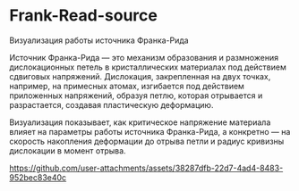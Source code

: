 # Frank-Read-source
Визуализация работы источника Франка-Рида

Источник Франка-Рида — это механизм образования и размножения дислокационных петель в кристаллических материалах под действием сдвиговых напряжений. Дислокация, закрепленная на двух точках, например, на примесных атомах, изгибается под действием приложенных напряжений, образуя петлю, которая отрывается и разрастается, создавая пластическую деформацию.

Визуализация показывает, как критическое напряжение материала влияет на параметры работы источника Франка-Рида, а конкретно — на скорость накопления деформации до отрыва петли и радиус кривизны дислокации в момент отрыва.

https://github.com/user-attachments/assets/38287dfb-22d7-4ad4-8483-952bec83e40c
